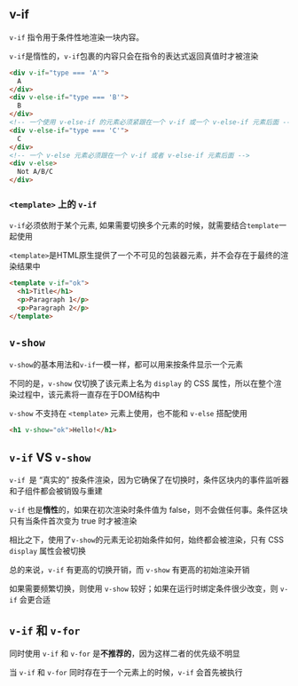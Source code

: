 ## v-if

`v-if` 指令用于条件性地渲染一块内容。

`v-if`是惰性的，`v-if`包裹的内容只会在指令的表达式返回真值时才被渲染

```html
<div v-if="type === 'A'">
  A
</div>
<div v-else-if="type === 'B'">
  B
</div>
<!-- 一个使用 v-else-if 的元素必须紧跟在一个 v-if 或一个 v-else-if 元素后面 -->
<div v-else-if="type === 'C'">
  C
</div>
<!-- 一个 v-else 元素必须跟在一个 v-if 或者 v-else-if 元素后面 -->
<div v-else>
  Not A/B/C
</div>
```



### `<template>` 上的 `v-if`

`v-if`必须依附于某个元素, 如果需要切换多个元素的时候，就需要结合`template`一起使用

 `<template>`是HTML原生提供了一个不可见的包装器元素，并不会存在于最终的渲染结果中

```html
<template v-if="ok">
  <h1>Title</h1>
  <p>Paragraph 1</p>
  <p>Paragraph 2</p>
</template>
```



## `v-show`

`v-show`的基本用法和`v-if`一模一样，都可以用来按条件显示一个元素

不同的是，`v-show` 仅切换了该元素上名为 `display` 的 CSS 属性，所以在整个渲染过程中，该元素将一直存在于DOM结构中

`v-show` 不支持在 `<template>` 元素上使用，也不能和 `v-else` 搭配使用

```html
<h1 v-show="ok">Hello!</h1>
```



## `v-if` VS `v-show`

`v-if `是 “真实的” 按条件渲染，因为它确保了在切换时，条件区块内的事件监听器和子组件都会被销毁与重建

`v-if` 也是**惰性**的，如果在初次渲染时条件值为 false，则不会做任何事。条件区块只有当条件首次变为 true 时才被渲染



相比之下，使用了`v-show`的元素无论初始条件如何，始终都会被渲染，只有 CSS `display` 属性会被切换



总的来说，`v-if` 有更高的切换开销，而 `v-show` 有更高的初始渲染开销

如果需要频繁切换，则使用 `v-show` 较好；如果在运行时绑定条件很少改变，则 `v-if` 会更合适



## `v-if` 和 `v-for`

同时使用 `v-if` 和 `v-for` 是**不推荐的**，因为这样二者的优先级不明显

当 `v-if` 和 `v-for` 同时存在于一个元素上的时候，`v-if` 会首先被执行

